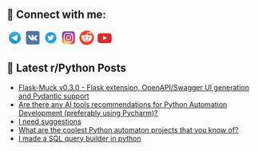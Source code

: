 ## 🔎 Connect with me:
[<img src="https://github.com/bullbesh/bullbesh/blob/main/images/Telegram.png" width="32" height="32" />](https://t.me/bullbesh)
[<img src="https://github.com/bullbesh/bullbesh/blob/main/images/VK.png" width="32" height="32" />](https://vk.com/bullbesh)
[<img src="https://github.com/bullbesh/bullbesh/blob/main/images/Twitter.png" width="32" height="32" />](https://twitter.com/bullbesh1)
[<img src="https://github.com/bullbesh/bullbesh/blob/main/images/Instagram.png" width="32" height="32" />](https://www.instagram.com/bullbesh)
[<img src="https://github.com/bullbesh/bullbesh/blob/main/images/Reddit.png" width="32" height="32" />](https://www.reddit.com/user/bullbesh)
[<img src="https://github.com/bullbesh/bullbesh/blob/main/images/YouTube.png" width="32" height="32" />](https://www.youtube.com/channel/UCtfjRs6uzgq5mfm8S06WTcg)

## 📕 Latest r/Python Posts
<!-- BLOG-POST-LIST:START -->
- [Flask-Muck v0.3.0 - Flask extension, OpenAPI/Swagger UI generation and Pydantic support](https://www.reddit.com/r/Python/comments/1ad7z6c/flaskmuck_v030_flask_extension_openapiswagger_ui/)
- [Are there any AI tools recommendations for Python Automation Development &lpar;preferably using Pycharm&rpar;?](https://www.reddit.com/r/Python/comments/1ad63s1/are_there_any_ai_tools_recommendations_for_python/)
- [I need suggestions](https://www.reddit.com/r/Python/comments/1ad4vrz/i_need_suggestions/)
- [What are the coolest Python automaton projects that you know of?](https://www.reddit.com/r/Python/comments/1ad1stw/what_are_the_coolest_python_automaton_projects/)
- [I made a SQL query builder in python](https://www.reddit.com/r/Python/comments/1acqoi0/i_made_a_sql_query_builder_in_python/)
<!-- BLOG-POST-LIST:END -->
